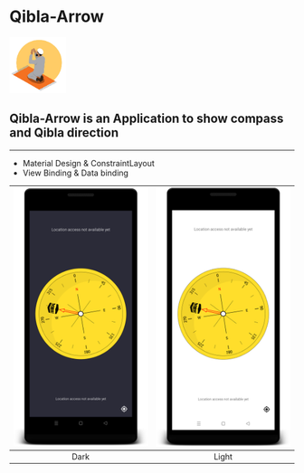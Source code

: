 # Qibla-Arrow
<img src="app/src/main/res/drawable/app_icon.png" alt="icon" width="100"/>

## Qibla-Arrow is an Application to show compass and Qibla direction
---

- Material Design & ConstraintLayout
- View Binding & Data binding

| ![1](screenshots/compass_dark.png) | ![2](screenshots/compass_light.png) |
|:---:|:---:|
| Dark | Light |



